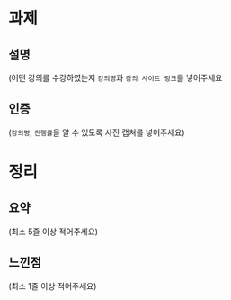 # 과제
## 설명
(어떤 강의를 수강하였는지 `강의명`과 `강의 사이트 링크`를 넣어주세요

## 인증
(`강의명`, `진행률`을 알 수 있도록 사진 캡쳐를 넣어주세요)


# 정리
## 요약
(최소 5줄 이상 적어주세요)
  
## 느낀점
(최소 1줄 이상 적어주세요)
